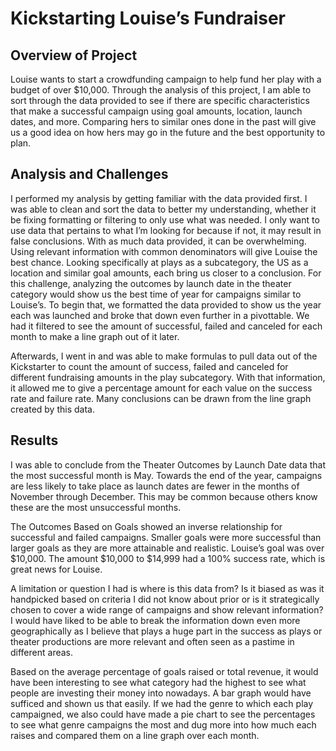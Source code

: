 # Kickstarting Louise’s Fundraiser
## Overview of Project
Louise wants to start a crowdfunding campaign to help fund her play with a budget of over $10,000. Through the analysis of this project, I am able to sort through the data provided to see if there are specific characteristics that make a successful campaign using goal amounts, location, launch dates, and more. Comparing hers to similar ones done in the past will give us a good idea on how hers may go in the future and the best opportunity to plan. 

## Analysis and Challenges
I performed my analysis by getting familiar with the data provided first. I was able to clean and sort the data to better my understanding, whether it be fixing formatting or filtering to only use what was needed. I only want to use data that pertains to what I’m looking for because if not, it may result in false conclusions. With as much data provided, it can be overwhelming. Using relevant information with common denominators will give Louise the best chance. Looking specifically at plays as a subcategory, the US as a location and similar goal amounts, each bring us closer to a conclusion. 
For this challenge, analyzing the outcomes by launch date in the theater category would show us the best time of year for campaigns similar to Louise’s. To begin that, we formatted the data provided to show us the year each was launched and broke that down even further in a pivottable. We had it filtered to see the amount of successful, failed and canceled for each month to make a line graph out of it later. 

Afterwards, I went in and was able to make formulas to pull data out of the Kickstarter to count the amount of success, failed and canceled for different fundraising amounts in the play subcategory. With that information, it allowed me to give a percentage amount for each value on the success rate and failure rate. Many conclusions can be drawn from the line graph created by this data.

## Results 
I was able to conclude from the Theater Outcomes by Launch Date data that the most successful month is May. Towards the end of the year, campaigns are less likely to take place as launch dates are fewer in the months of November through December. This may be common because others know these are the most unsuccessful months. 

The Outcomes Based on Goals showed an inverse relationship for successful and failed campaigns. Smaller goals were more successful than larger goals as they are more attainable and realistic. Louise’s goal was over $10,000. The amount $10,000 to $14,999 had a 100% success rate, which is great news for Louise.

A limitation or question I had is where is this data from? Is it biased as was it handpicked based on criteria I did not know about prior or is it strategically chosen to cover a wide range of campaigns and show relevant information? I would have liked to be able to break the information down even more geographically as I believe that plays a huge part in the success as plays or theater productions are more relevant and often seen as a pastime in different areas. 

Based on the average percentage of goals raised or total revenue, it would have been interesting to see what category had the highest to see what people are investing their money into nowadays. A bar graph would have sufficed and shown us that easily. If we had the genre to which each play campaigned, we also could have made a pie chart to see the percentages to see what genre campaigns the most and dug more into how much each raises and compared them on a line graph over each month. 
